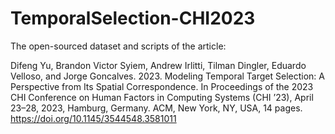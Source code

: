 # TemporalSelection-CHI2023
The open-sourced dataset and scripts of the article:

Difeng Yu, Brandon Victor Syiem, Andrew Irlitti, Tilman Dingler, Eduardo Velloso, and Jorge Goncalves. 2023. Modeling Temporal Target Selection: A Perspective from Its Spatial Correspondence. In Proceedings of the 2023 CHI Conference on Human Factors in Computing Systems (CHI ’23), April 23–28, 2023, Hamburg, Germany. ACM, New York, NY, USA, 14 pages. https://doi.org/10.1145/3544548.3581011
